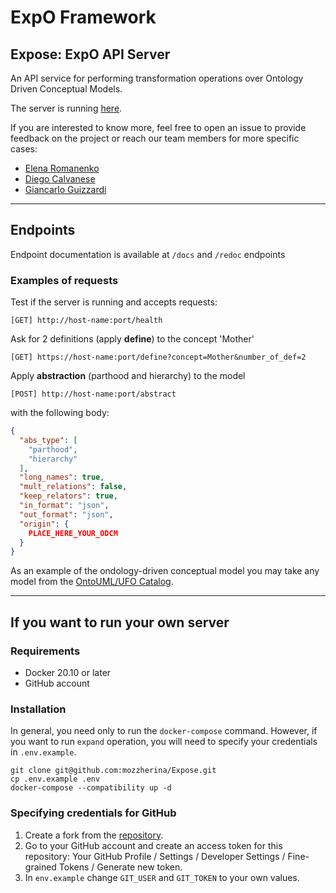 # ExpO Framework

## Expose: ExpO API Server
An API service for performing transformation operations over Ontology Driven Conceptual Models.

The server is running [here](https://expose.eng.unibz.it/health).

If you are interested to know more, feel free to open an issue to provide feedback on the project or reach our team members for more specific cases:

* [Elena Romanenko](https://github.com/mozzherina)
* [Diego Calvanese](http://www.inf.unibz.it/~calvanese/)
* [Giancarlo Guizzardi](https://people.utwente.nl/g.guizzardi)

___

## Endpoints
Endpoint documentation is available at `/docs` and `/redoc` endpoints

### Examples of requests
Test if the server is running and accepts requests:
```shell script
[GET] http://host-name:port/health
```

Ask for 2 definitions (apply __define__) to the concept 'Mother'
```shell script
[GET] https://host-name:port/define?concept=Mother&number_of_def=2
```

Apply __abstraction__ (parthood and hierarchy) to the model
```shell script
[POST] http://host-name:port/abstract
```
with the following body:
```json
{
  "abs_type": [
    "parthood",
    "hierarchy"
  ],
  "long_names": true,
  "mult_relations": false,
  "keep_relators": true,
  "in_format": "json",
  "out_format": "json",
  "origin": {
    PLACE_HERE_YOUR_ODCM
  }
}
```
As an example of the ondology-driven conceptual model you may take any model from the 
[OntoUML/UFO Catalog](https://github.com/OntoUML/ontouml-models/tree/master/models).

___
## If you want to run your own server

### Requirements
* Docker 20.10 or later
* GitHub account

### Installation
In general, you need only to run the `docker-compose` command. 
However, if you want to run `expand` operation, you will need to specify your credentials in `.env.example`.

```shell script
git clone git@github.com:mozzherina/Expose.git
cp .env.example .env
docker-compose --compatibility up -d
```

### Specifying credentials for GitHub
1. Create a fork from the [repository](https://github.com/OntoUML/ontouml-models/).
2. Go to your GitHub account and create an access token for this repository:
Your GitHub Profile / Settings / Developer Settings / Fine-grained Tokens / 
Generate new token.
3. In `env.example` change `GIT_USER` and `GIT_TOKEN` to your own values.
